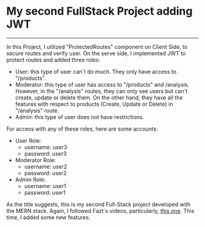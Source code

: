 # My second FullStack Project adding JWT

---

In this Project, I utilized "ProtectedRoutes" component on Client Side, to secure routes and verify user. On the serve side, I implemented JWT to protect routes and added three roles:

- User: this type of user can´t do much. They only have access to "/products".
- Moderator: this type of user has access to "/products" and /analysis. However, in the "/analysis" routes, they can only see users but can´t create, update or delete them. On the other hand, they have all the features with respect to products (Create, Update or Delete) in "/analysis" route.
- Admin: this type of user does not have restrictions.

For access with any of these roles, here are some accounts:

- User Role:
  - username: user3
  - password: user3
- Moderator Role:
  - username: user2
  - password: user2
- Admin Role:
  - username: user1
  - password: user1

As the title suggests, this is my second Full-Stack project developed with the MERN stack. Again, I followed Fazt´s videos, particularly, [this one](https://www.youtube.com/watch?v=lV7mxivGX_I&t=1954s). This time, I added some new features.
